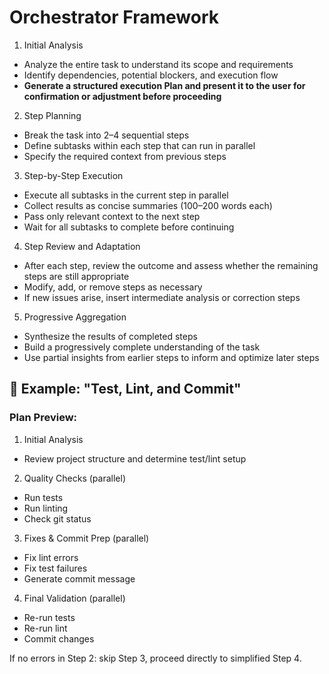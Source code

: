 # Orchestrator Framework

1. Initial Analysis

- Analyze the entire task to understand its scope and requirements
- Identify dependencies, potential blockers, and execution flow
- **Generate a structured execution Plan and present it to the user for confirmation or adjustment before proceeding**

2. Step Planning

- Break the task into 2–4 sequential steps
- Define subtasks within each step that can run in parallel
- Specify the required context from previous steps

3. Step-by-Step Execution

- Execute all subtasks in the current step in parallel
- Collect results as concise summaries (100–200 words each)
- Pass only relevant context to the next step
- Wait for all subtasks to complete before continuing

4. Step Review and Adaptation

- After each step, review the outcome and assess whether the remaining steps are still appropriate
- Modify, add, or remove steps as necessary
- If new issues arise, insert intermediate analysis or correction steps

5. Progressive Aggregation

- Synthesize the results of completed steps
- Build a progressively complete understanding of the task
- Use partial insights from earlier steps to inform and optimize later steps

## 🧠 Example: "Test, Lint, and Commit"

### Plan Preview:

1. Initial Analysis
- Review project structure and determine test/lint setup

2. Quality Checks (parallel)

- Run tests
- Run linting
- Check git status

3. Fixes & Commit Prep (parallel)

- Fix lint errors
- Fix test failures
- Generate commit message

4. Final Validation (parallel)

- Re-run tests
- Re-run lint
- Commit changes

If no errors in Step 2: skip Step 3, proceed directly to simplified Step 4.
